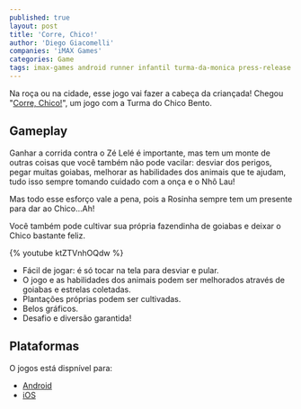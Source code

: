 ```yaml
---
published: true
layout: post
title: 'Corre, Chico!'
author: 'Diego Giacomelli'
companies: 'iMAX Games'
categories: Game
tags: imax-games android runner infantil turma-da-monica press-release
---
```

Na roça ou na cidade, esse jogo vai fazer a cabeça da criançada! Chegou "[Corre, Chico!](https://play.google.com/store/apps/details?id=br.com.imaxgames.chicobento)", um jogo com a Turma do Chico Bento.

## Gameplay
Ganhar a corrida contra o Zé Lelé é importante, mas tem um monte de outras coisas que você também não pode vacilar: desviar dos perigos, pegar muitas goiabas, melhorar as habilidades dos animais que te ajudam, tudo isso sempre tomando cuidado com a onça e o Nhô Lau!

Mas todo esse esforço vale a pena, pois a Rosinha sempre tem um presente para dar ao Chico...Ah! 

Você também pode cultivar sua própria fazendinha de goiabas e deixar o Chico bastante feliz.

{% youtube ktZTVnhOQdw %}

* Fácil de jogar: é só tocar na tela para desviar e pular.
* O jogo e as habilidades dos animais podem ser melhorados através de goiabas e estrelas coletadas.
* Plantações próprias podem ser cultivadas.
* Belos gráficos.
* Desafio e diversão garantida!

## Plataformas
O jogos está dispnível para:

* [Android](https://play.google.com/store/apps/details?id=br.com.imaxgames.chicobento)
* [iOS](https://itunes.apple.com/br/app/corre-chico/id1031978178?mt=8)